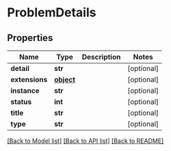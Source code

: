 # ProblemDetails

## Properties
Name | Type | Description | Notes
------------ | ------------- | ------------- | -------------
**detail** | **str** |  | [optional] 
**extensions** | [**object**](.md) |  | [optional] 
**instance** | **str** |  | [optional] 
**status** | **int** |  | [optional] 
**title** | **str** |  | [optional] 
**type** | **str** |  | [optional] 

[[Back to Model list]](../README.md#documentation-for-models) [[Back to API list]](../README.md#documentation-for-api-endpoints) [[Back to README]](../README.md)


